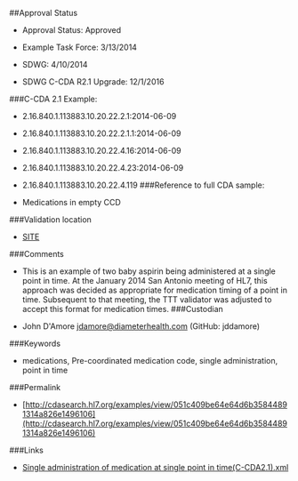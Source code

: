 ##Approval Status 

* Approval Status: Approved
* Example Task Force: 3/13/2014
* SDWG: 4/10/2014

* SDWG C-CDA R2.1 Upgrade: 12/1/2016    

###C-CDA 2.1 Example: 

* 2.16.840.1.113883.10.20.22.2.1:2014-06-09

* 2.16.840.1.113883.10.20.22.2.1.1:2014-06-09

* 2.16.840.1.113883.10.20.22.4.16:2014-06-09

* 2.16.840.1.113883.10.20.22.4.23:2014-06-09
* 2.16.840.1.113883.10.20.22.4.119
###Reference to full CDA sample:
* Medications in empty CCD


###Validation location

* [SITE](https://sitenv.org/sandbox-ccda/ccda-validator)


###Comments

* This is an example of two baby aspirin being administered at a single point in time. At the January 2014 San Antonio meeting of HL7, this approach was decided as appropriate for medication timing of a point in time. Subsequent to that meeting, the TTT validator was adjusted to accept this format for medication times.
###Custodian

* John D'Amore jdamore@diameterhealth.com (GitHub: jddamore)



###Keywords

* medications, Pre-coordinated medication code, single administration, point in time

###Permalink 

* [http://cdasearch.hl7.org/examples/view/051c409be64e64d6b35844891314a826e1496106](http://cdasearch.hl7.org/examples/view/051c409be64e64d6b35844891314a826e1496106)

###Links 

* [Single administration of medication at single point in time(C-CDA2.1).xml](https://github.com/HL7/C-CDA-Examples/tree/master/Medications/Single%20administration%20of%20medication/Single%20administration%20of%20medication%20at%20single%20point%20in%20time%28C-CDA2.1%29.xml)
